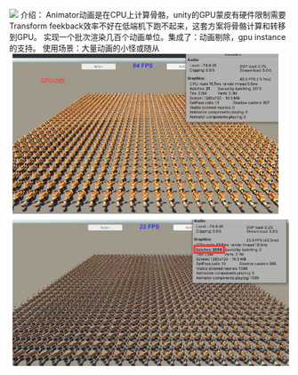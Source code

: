 ![](_res/gpu%E5%8A%A8%E7%94%BB.gif)
介绍：
Animator动画是在CPU上计算骨骼，unity的GPU蒙皮有硬件限制需要Transform feekback效率不好在低端机下跑不起来，这套方案将骨骼计算和转移到GPU。
实现一个批次渲染几百个动画单位。集成了：动画剔除，gpu instance的支持。
使用场景：大量动画的小怪或随从
![Alt text](_res/1.png)

